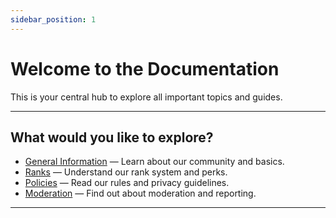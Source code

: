 ```yaml
---
sidebar_position: 1
---
```


# Welcome to the Documentation

This is your central hub to explore all important topics and guides.

---

## What would you like to explore?

- [General Information](./general/intro.md) — Learn about our community and basics.
- [Ranks](./rank/intro.md) — Understand our rank system and perks.
- [Policies](./policies/intro.md) — Read our rules and privacy guidelines.
- [Moderation](./moderation/intro.md) — Find out about moderation and reporting.

---
